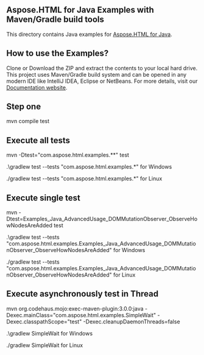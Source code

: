 ## Aspose.HTML for Java Examples with Maven/Gradle build tools

This directory contains Java examples for [Aspose.HTML for Java](https://products.aspose.com/html/java).

## How to use the Examples?

Clone or Download the ZIP and extract the contents to your local hard drive. This project uses Maven/Gradle build system and can be opened in any modern IDE like IntelliJ IDEA, Eclipse or NetBeans. For more details, visit our [Documentation website](https://docs.aspose.com/display/htmljava/How+to+Run+the+Examples).

## Step one
mvn compile test

## Execute all tests
mvn -Dtest="com.aspose.html.examples.**" test

.\gradlew test --tests "com.aspose.html.examples.*" for Windows

./gradlew test --tests "com.aspose.html.examples.*" for Linux

## Execute single test
mvn -Dtest=Examples_Java_AdvancedUsage_DOMMutationObserver_ObserveHowNodesAreAdded test

.\gradlew test --tests "com.aspose.html.examples.Examples_Java_AdvancedUsage_DOMMutationObserver_ObserveHowNodesAreAdded" for Windows

./gradlew test --tests "com.aspose.html.examples.Examples_Java_AdvancedUsage_DOMMutationObserver_ObserveHowNodesAreAdded" for Linux

## Execute asynchronously test in Thread
mvn org.codehaus.mojo:exec-maven-plugin:3.0.0:java -Dexec.mainClass="com.aspose.html.examples.SimpleWait" -Dexec.classpathScope="test" -Dexec.cleanupDaemonThreads=false

.\gradlew SimpleWait for Windows

./gradlew SimpleWait for Linux
